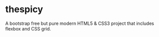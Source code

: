 # thespicy
A bootstrap free but pure modern HTML5 &amp; CSS3 project that includes flexbox and CSS grid. 
